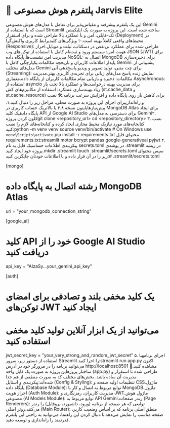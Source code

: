 # 👑 پلتفرم هوش مصنوعی Jarvis Elite
این یک پلتفرم پیشرفته و مقیاس‌پذیر برای تعامل با مدل‌های هوش مصنوعی Gemini است که با استفاده از Streamlit ساخته شده است. این پروژه به صورت یک اپلیکیشن تک-فایلی، امن و با عملکرد بالا طراحی شده و برای استقرار (Deployment) در محیط‌های واقعی کاملاً بهینه است.✨ ویژگی‌های کلیدیرابط کاربری واکنش‌گرا (Responsive): طراحی شده برای عملکرد بی‌نقص در دسکتاپ، تبلت و موبایل.احراز هویت امن: سیستم ورود و ثبت‌نام کامل با استفاده از توکن‌های وب JSON (JWT) برای مدیریت امن نشست‌ها.پایگاه داده NoSQL: اتصال به MongoDB برای ذخیره‌سازی پایدار اطلاعات کاربران و تاریخچه مکالمات.یکپارچگی کامل با Gemini: پشتیبانی از مدل‌های مختلف Gemini برای چت متنی، تولید تصویر و ویدیو.پاسخ‌دهی آنی (Streaming): نمایش زنده پاسخ مدل‌های زبانی برای تجربه‌ی کاربری بهتر.مدیریت مکالمات: ذخیره و بازیابی تمام مکالمات کاربران از پایگاه داده.معماری Asynchronous: استفاده از asyncio برای مدیریت بهینه درخواست‌ها و عملکرد بالا تحت بار زیاد.بهینه‌سازی عملکرد: استفاده از مکانیزم‌های کش (st.cache_data و st.cache_resource) برای کاهش بار روی پایگاه داده و افزایش سرعت برنامه.🛠️ نصب و راه‌اندازیبرای اجرای این پروژه به صورت محلی، مراحل زیر را دنبال کنید.۱. پیش‌نیازهاپایتون نسخه ۳.۸ یا بالاتریک حساب کاربری در MongoDB Atlas برای ایجاد پایگاه دادهیک کلید API از Google AI Studio برای دسترسی به مدل‌های Gemini۲. کلون کردن پروژهgit clone <repository_url>
cd <repository_directory>
۳. نصب کتابخانه‌های مورد نیازیک محیط مجازی ایجاد کرده و کتابخانه‌های لازم را نصب کنید:python -m venv venv
source venv/bin/activate  # On Windows use `venv\Scripts\activate`
pip install -r requirements.txt
محتوای فایل requirements.txt:streamlit
motor
bcrypt
pandas
google-generativeai
pyjwt
۴. پیکربندی اطلاعات حساسیک فایل به نام secrets.toml در پوشه‌ی .streamlit در ریشه پروژه خود ایجاد کنید.mkdir .streamlit
touch .streamlit/secrets.toml
سپس محتوای زیر را در آن قرار داده و با اطلاعات خودتان جایگزین کنید:# .streamlit/secrets.toml

[mongo]
# رشته اتصال به پایگاه داده MongoDB Atlas
uri = "your_mongodb_connection_string"

[google_ai]
# کلید API خود را از Google AI Studio دریافت کنید
api_key = "AIzaSy...your_gemini_api_key"

[auth]
# یک کلید مخفی بلند و تصادفی برای امضای توکن‌های JWT ایجاد کنید
# می‌توانید از یک ابزار آنلاین تولید کلید مخفی استفاده کنید
jwt_secret_key = "your_very_strong_and_random_jwt_secret"
۵. اجرای برنامهبا استفاده از دستور زیر، سرور Streamlit را اجرا کنید:streamlit run app.py
اکنون می‌توانید برنامه را در مرورگر خود در آدرس http://localhost:8501 مشاهده کنید.🚀 ساختار پروژهاین پروژه به صورت یک فایل واحد (app.py) طراحی شده تا استقرار و مدیریت آن ساده باشد. بخش‌های مختلف کد به صورت منطقی از هم جدا شده‌اند:پیکربندی و استایل (Config & Styling): تنظیمات اولیه صفحه و CSS.ماژول پایگاه داده (Database Module): توابع مربوط به اتصال و کار با MongoDB.ماژول احراز هویت (Auth Module): مدیریت کاربران، رمزنگاری و JWT.ماژول هوش مصنوعی (AI Models Module): توابع مربوط به API Gemini.رندر صفحات (Page Renderers): توابعی که هر صفحه از برنامه (ورود، داشبورد، پروفایل) را رندر می‌کنند.روتر اصلی (Main Router): منطق اصلی برنامه که بر اساس وضعیت کاربر، صفحه مناسب را نمایش می‌دهد.با دنبال کردن این راهنما، می‌توانید به راحتی این پلتفرم قدرتمند را راه‌اندازی و توسعه دهید.
